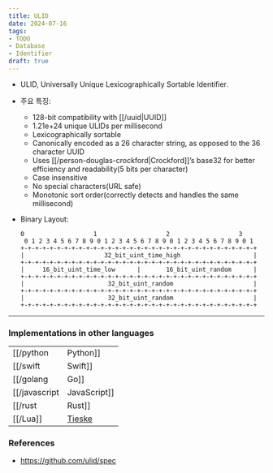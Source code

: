 ```yaml
---
title: ULID
date: 2024-07-16
tags:
- TODO
- Database
- Identifier
draft: true
---
```


- ULID, Universally Unique Lexicographically Sortable Identifier.
- 주요 특징:
    - 128-bit compatibility with [[/uuid|UUID]]
    - 1.21e+24 unique ULIDs per millisecond
    - Lexicographically sortable
    - Canonically encoded as a 26 character string, as opposed to the 36 character UUID
    - Uses [[/person-douglas-crockford|Crockford]]’s base32 for better efficiency and readability(5 bits per character)
    - Case insensitive
    - No special characters(URL safe)
    - Monotonic sort order(correctly detects and handles the same millisecond)

- Binary Layout:
    ```asciidoc
    0                   1                   2                   3
     0 1 2 3 4 5 6 7 8 9 0 1 2 3 4 5 6 7 8 9 0 1 2 3 4 5 6 7 8 9 0 1
    +-+-+-+-+-+-+-+-+-+-+-+-+-+-+-+-+-+-+-+-+-+-+-+-+-+-+-+-+-+-+-+-+
    |                      32_bit_uint_time_high                    |
    +-+-+-+-+-+-+-+-+-+-+-+-+-+-+-+-+-+-+-+-+-+-+-+-+-+-+-+-+-+-+-+-+
    |     16_bit_uint_time_low      |       16_bit_uint_random      |
    +-+-+-+-+-+-+-+-+-+-+-+-+-+-+-+-+-+-+-+-+-+-+-+-+-+-+-+-+-+-+-+-+
    |                       32_bit_uint_random                      |
    +-+-+-+-+-+-+-+-+-+-+-+-+-+-+-+-+-+-+-+-+-+-+-+-+-+-+-+-+-+-+-+-+
    |                       32_bit_uint_random                      |
    +-+-+-+-+-+-+-+-+-+-+-+-+-+-+-+-+-+-+-+-+-+-+-+-+-+-+-+-+-+-+-+-+
    ```


---
### Implementations in other languages
| | |
| --- | --- |
| [[/python|Python]] | [mdomke](https://github.com/mdomke/python-ulid) |
| [[/swift|Swift]] |  [simonwhitehouse](https://github.com/simonwhitehouse/ULIDSwift) |
| [[/golang|Go]] |  [oklog](https://github.com/oklog/ulid) |
| [[/javascript|JavaScript]] | [ulid](https://github.com/ulid/javascript) |
| [[/rust|Rust]] | |
| [[/Lua]] | [Tieske](https://github.com/Tieske/ulid.lua) |

 
### References
- https://github.com/ulid/spec
